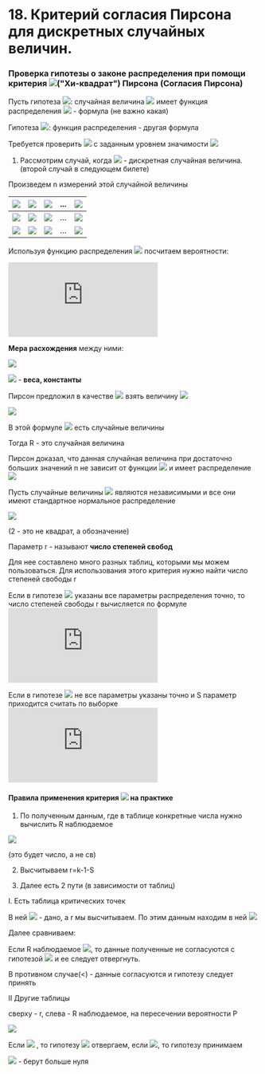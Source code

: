 # 18. Критерий согласия Пирсона для дискретных случайных величин.

### Проверка гипотезы о законе распределения при помощи критерия ![](https://latex.codecogs.com/svg.latex?\chi_{cr}^{2})("Хи-квадрат") Пирсона (Согласия Пирсона)

Пусть гипотеза ![](https://latex.codecogs.com/svg.latex?H_{0}): случайная величина ![](https://latex.codecogs.com/svg.latex?\xi) имеет функция распределения ![](https://latex.codecogs.com/svg.latex?F_{\xi}(x)=) - формула (не важно какая)

Гипотеза ![](https://latex.codecogs.com/svg.latex?H_{1}): функция распределения - другая формула

Требуется проверить ![](https://latex.codecogs.com/svg.latex?H_{0}) с заданным уровнем значимости 
![](https://latex.codecogs.com/svg.latex?\alpha)

1) Рассмотрим случай, когда ![](https://latex.codecogs.com/svg.latex?\xi) - дискретная случайная величина. (второй случай в следующем билете)

Произведем n измерений этой случайной величины

|  ![](https://latex.codecogs.com/svg.latex?x_{i}) |  ![](https://latex.codecogs.com/svg.latex?x_{1}) |  ![](https://latex.codecogs.com/svg.latex?x_{2}) | ...  |  ![](https://latex.codecogs.com/svg.latex?x_{k}) |
|---|---|---|---|---|
| ![](https://latex.codecogs.com/svg.latex?n_{i})  | ![](https://latex.codecogs.com/svg.latex?n_{1})  | ![](https://latex.codecogs.com/svg.latex?n_{2})  | ...  |  ![](https://latex.codecogs.com/svg.latex?n_{k}) |
| ![](https://latex.codecogs.com/svg.latex?P^{*}_{i}=\frac{n_{i}}{n})  | ![](https://latex.codecogs.com/svg.latex?P^{*}_{1})   | ![](https://latex.codecogs.com/svg.latex?P^{*}_{2})   | ...  |  ![](https://latex.codecogs.com/svg.latex?P^{*}_{k})  |

Используя функцию распределения ![](https://latex.codecogs.com/svg.latex?H_{0}) посчитаем вероятности:

![](https://latex.codecogs.com/svg.latex?%5Cbegin%7Bmatrix%7D%20P_%7B1%7D%3DP%28%5Cxi%20%3D%20x_%7B1%7D%29%5C%5C%20P_%7B2%7D%3DP%28%5Cxi%20%3D%20x_%7B2%7D%29%20%5C%5C%20...%20%5C%5CP_%7Bk%7D%3DP%28%5Cxi%20%3D%20x_%7Bk%7D%29%20%5Cend%7Bmatrix%7D)

**Мера расхождения** между ними:

![](https://latex.codecogs.com/svg.latex?R=\sum_{i=1}^{k}C_{i}(p_{i}^{*}-p_{i})^2)

![](https://latex.codecogs.com/svg.latex?C_{i}) - **веса, константы**

Пирсон предложил в качестве ![](https://latex.codecogs.com/svg.latex?C_{i}) взять величину ![](https://latex.codecogs.com/svg.latex?\frac{n}{p_{i}})

![](https://latex.codecogs.com/svg.latex?R=\sum_{i=1}^{k}\frac{n}{p_{i}}\cdot&space;(p_{i}^{*}-p_{i})^2&space;=&space;...&space;=\sum_{i=1}^{k}\frac{(n_{i}-np_{i})^2}{np_{i}})

В этой формуле ![](https://latex.codecogs.com/svg.latex?n_{1},&space;n_{2},&space;...,&space;n_{k}) есть случайные величины

Тогда R - это случайная величина

Пирсон доказал, что данная случайная величина при достаточно больших значений n не зависит
от функции ![](https://latex.codecogs.com/svg.latex?F_{\xi&space;}(x)) и имеет распределение ![](https://latex.codecogs.com/svg.latex?\chi_{cr}^{2})

Пусть случайные величины ![](https://latex.codecogs.com/svg.latex?\xi_{1},&space;\xi_{2},&space;...,&space;\xi_{r}) являются независимыми и все они имеют стандартное нормальное распределение

![](https://latex.codecogs.com/svg.latex?\chi_{r}^{2}&space;=&space;\sum_{i=1}^{r}\xi&space;^{2}_{i})

(2 - это не квадрат, а обозначение)

Параметр r - называют **число степеней свобод**

Для нее составлено много разных таблиц, которыми мы можем пользоваться. Для использования этого критерия нужно найти число степеней свободы r

Если в гипотезе ![](https://latex.codecogs.com/svg.latex?H_{0}) указаны все параметры распределения точно, то число степеней свободы r вычисляется по формуле ![](https://latex.codecogs.com/svg.latex?r=k-1 ) 

Если в гипотезе ![](https://latex.codecogs.com/svg.latex?H_{0}) не все параметры указаны точно и S параметр приходится считать по выборке ![](https://latex.codecogs.com/svg.latex?r=k-1-S ) 

#### Правила применения критерия ![](https://latex.codecogs.com/svg.latex?\chi_{cr}^{2}) на практике

1. По полученным данным, где в таблице конкретные числа нужно вычислить R наблюдаемое

![](https://latex.codecogs.com/svg.latex?R=\sum_{i=1}^{k}\frac{(n_{i}-np_{i})^2}{np_{i}})

(это будет число, а не св)

2. Высчитываем r=k-1-S

3. Далее есть 2 пути (в зависимости от таблиц)

I. Есть таблица критических точек

В ней ![](https://latex.codecogs.com/svg.latex?\alpha) - дано, а r мы высчитываем. По этим данным находим в ней ![](https://latex.codecogs.com/svg.latex?\chi_{cr}^{2})

Далее сравниваем:

Если R наблюдаемое  ![](https://latex.codecogs.com/svg.latex?\geq\chi_{cr}^{2}), то данные полученные не согласуются с гипотезой ![](https://latex.codecogs.com/svg.latex?H_{0}) и ее следует отвергнуть.

В противном случае(<) - данные согласуются и гипотезу следует принять

II Другие таблицы

сверху - r, слева - R наблюдаемое, на пересечении вероятности P

![](https://latex.codecogs.com/svg.latex?P_{0}=P(\chi&space;^{2}_{r}\geq&space;R))

Если ![](https://latex.codecogs.com/svg.latex?P_{0}\leq&space;\alpha) , то гипотезу ![](https://latex.codecogs.com/svg.latex?H_{0}) отвергаем, если ![](https://latex.codecogs.com/svg.latex?P_{0}>&space;\alpha), то гипотезу принимаем

 ![](https://latex.codecogs.com/svg.latex?\alpha) - берут больше нуля
